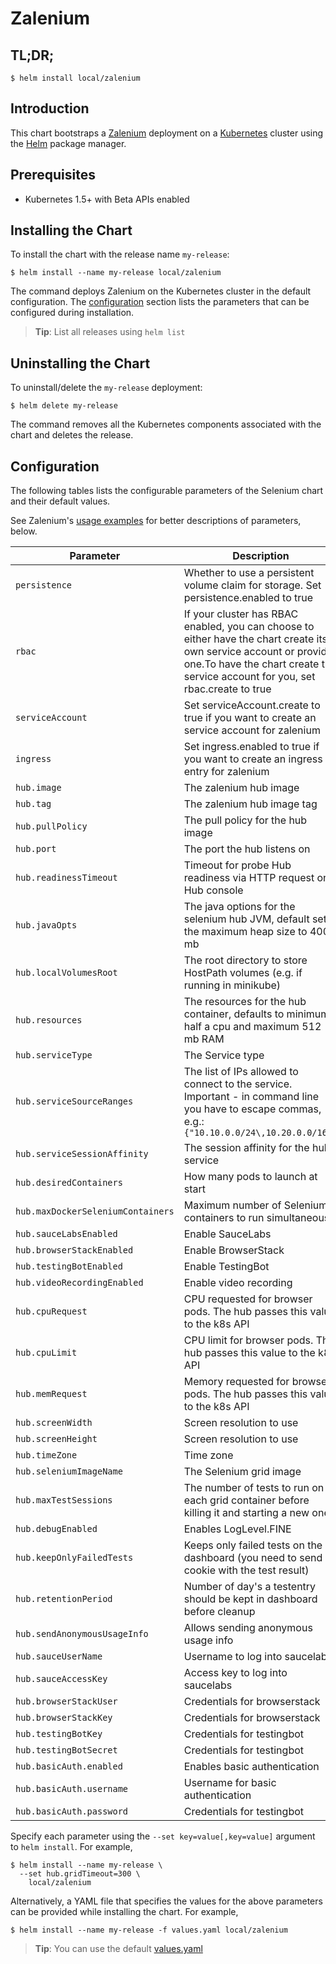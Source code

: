 # Zalenium

## TL;DR;

```console
$ helm install local/zalenium
```

## Introduction

This chart bootstraps a [Zalenium](https://github.com/zalando/zalenium) deployment on a [Kubernetes](http://kubernetes.io) cluster using the [Helm](https://helm.sh) package manager.

## Prerequisites

- Kubernetes 1.5+ with Beta APIs enabled

## Installing the Chart

To install the chart with the release name `my-release`:

```console
$ helm install --name my-release local/zalenium
```

The command deploys Zalenium on the Kubernetes cluster in the default configuration. The [configuration](#configuration) section lists the parameters that can be configured during installation.

> **Tip**: List all releases using `helm list`

## Uninstalling the Chart

To uninstall/delete the `my-release` deployment:

```console
$ helm delete my-release
```

The command removes all the Kubernetes components associated with the chart and deletes the release.

## Configuration

The following tables lists the configurable parameters of the Selenium chart and their default values.

See Zalenium's [usage examples](https://github.com/zalando/zalenium/blob/master/docs/usage_examples.md) for better descriptions of parameters, below.

| Parameter | Description | Default |
| --------- | ----------- | ------- |
| `persistence` | Whether to use a persistent volume claim for storage. Set persistence.enabled to true | false |
| `rbac` | If your cluster has RBAC enabled, you can choose to either have the chart create its own service account or provide one.To have the chart create the service account for you, set rbac.create to true | false |
| `serviceAccount` | Set serviceAccount.create to true if you want to create an service account for zalenium | false |
| `ingress` | Set ingress.enabled to true if you want to create an ingress entry for zalenium | false |
| `hub.image` | The zalenium hub image | `dosel/zalenium` |
| `hub.tag` | The zalenium hub image tag | `3` |
| `hub.pullPolicy` | The pull policy for the hub image | `IfNotPresent` |
| `hub.port` | The port the hub listens on | `4444` |
| `hub.readinessTimeout` | Timeout for probe Hub readiness via HTTP request on Hub console | `1` |
| `hub.javaOpts` | The java options for the selenium hub JVM, default sets the maximum heap size to 400 mb | `-Xmx400m -XX:+UseSerialGC` |
| `hub.localVolumesRoot` | The root directory to store HostPath volumes (e.g. if running in minikube) | `/tmp` |
| `hub.resources` | The resources for the hub container, defaults to minimum half a cpu and maximum 512 mb RAM | `{"limits":{"cpu":".5", "memory":"512Mi"}}` |
| `hub.serviceType` | The Service type | `NodePort` |
| `hub.serviceSourceRanges` | The list of IPs allowed to connect to the service. Important - in command line you have to escape commas, e.g.: `{"10.10.0.0/24\,10.20.0.0/16"}` | `{"0.0.0.0/0"}` |
| `hub.serviceSessionAffinity` | The session affinity for the hub service| `None` |
| `hub.desiredContainers` | How many pods to launch at start | 2 |
| `hub.maxDockerSeleniumContainers` | Maximum number of Selenium containers to run simultaneously | 10 |
| `hub.sauceLabsEnabled` | Enable SauceLabs | false |
| `hub.browserStackEnabled` | Enable BrowserStack | false |
| `hub.testingBotEnabled` | Enable TestingBot | false |
| `hub.videoRecordingEnabled` | Enable video recording | true |
| `hub.cpuRequest` | CPU requested for browser pods.  The hub passes this value to the k8s API | 500m |
| `hub.cpuLimit` | CPU limit for browser pods.  The hub passes this value to the k8s API | 1000m |
| `hub.memRequest` | Memory requested for browser pods.  The hub passes this value to the k8s API | 500Mi |
| `hub.screenWidth` | Screen resolution to use | 1440 |
| `hub.screenHeight` | Screen resolution to use | 900 |
| `hub.timeZone` | Time zone | UTC |
| `hub.seleniumImageName` | The Selenium grid image | `elgalu/selenium` |
| `hub.maxTestSessions` | The number of tests to run on each grid container before killing it and starting a new one | 1 |
| `hub.debugEnabled` | 	Enables LogLevel.FINE | false |
| `hub.keepOnlyFailedTests` | Keeps only failed tests on the dashboard (you need to send a cookie with the test result) | false |
| `hub.retentionPeriod` | Number of day's a testentry should be kept in dashboard before cleanup | 3 |
| `hub.sendAnonymousUsageInfo` | Allows sending anonymous usage info | true |
| `hub.sauceUserName` | Username to log into saucelabs | blank |
| `hub.sauceAccessKey` | Access key to log into saucelabs | blank |
| `hub.browserStackUser` | Credentials for browserstack | blank |
| `hub.browserStackKey` | Credentials for browserstack | blank |
| `hub.testingBotKey` | Credentials for testingbot | blank |
| `hub.testingBotSecret` | Credentials for testingbot | blank |
| `hub.basicAuth.enabled` | Enables basic authentication | false |
| `hub.basicAuth.username` | Username for basic authentication | zalenium |
| `hub.basicAuth.password` | Credentials for testingbot | password |

Specify each parameter using the `--set key=value[,key=value]` argument to `helm install`. For example,

```console
$ helm install --name my-release \
  --set hub.gridTimeout=300 \
    local/zalenium
```

Alternatively, a YAML file that specifies the values for the above parameters can be provided while installing the chart. For example,

```console
$ helm install --name my-release -f values.yaml local/zalenium
```

> **Tip**: You can use the default [values.yaml](local/zalenium/values.yaml)
